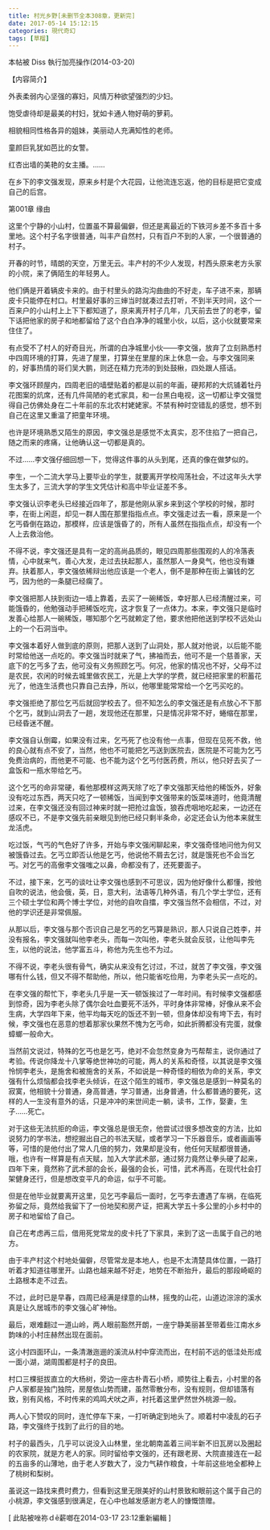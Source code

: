 ```yaml
---
title: 村光乡野[未删节全本308章，更新完]
date: 2017-05-14 15:12:15
categories: 現代奇幻
tags: [草榴]
---
```

本帖被 Diss 執行加亮操作(2014-03-20)

【内容简介】

外表柔弱内心坚强的寡妇，风情万种欲望强烈的少妇。

饱受虐待却是最美的村妇，犹如卡通人物好萌的萝莉。

相貌相同性格各异的姐妹，美丽动人充满知性的老师。

童颜巨乳犹如芭比的女警。

红杏出墙的美艳的女主播。……

在乡下的李文强发现，原来乡村是个大花园，让他流连忘返，他的目标是把它变成自己的后宫。




第001章 缘由

这里个宁静的小山村，位置虽不算最偏僻，但还是离最近的下铁河乡差不多百十多里地。这个村子名字很普通，叫丰产自然村，只有百户不到的人家，一个很普通的村子。

开春的时节，晴朗的天空，万里无云。丰产村的不少人发现，村西头原来老方头家的小院，来了俩陌生的年轻男人。

他们俩是开着辆皮卡来的。由于村里头的路沟沟曲曲的不好走，车子进不来，那辆皮卡只能停在村口。村里最好事的三婶当时就凑过去打听，不到半天时间，这个一百来户的小山村上上下下都知道了，原来离开村子几年，几天前去世了的老李，留下话把他家的房子和地都留给了这个白白净净的城里小伙，以后，这小伙就要常来住住了。

有点受不了村人的好奇目光，所谓的白净城里小伙——李文强，放弃了立刻熟悉村中四周环境的打算，先进了屋里，打算坐在里屋的床上休息一会。与李文强同来的，好事热情的哥们吴大鹏，则还在精力充沛的到处鼓楸，四处跟人搭话。

李文强环顾屋内，四周老旧的墙壁贴着的都是以前的年画，硬邦邦的大炕铺着牡丹花图案的炕席，还有几件简陋的老式家具，和一台黑白电视，这一切都让李文强觉得自己仿佛处身在二十年前的东北农村姥姥家。不禁有种时空错乱的感觉，想不到自己在这里又重温了把童年环境。

也许是环境熟悉又陌生的原因，李文强总是感觉不太真实，忍不住掐了一把自己，随之而来的疼痛，让他确认这一切都是真的。

不过……李文强仔细回想一下，觉得这件事的从头到尾，还真的像在做梦似的。

李生，一个二流大学马上要毕业的学生，就要离开学校闯荡社会，不过这年头大学生太多了，三流大学的学生文凭估计和高中毕业证差不多。

李文强认识李老头已经接近四年了，那是他刚从家乡来到这个学校的时候，那时李，在街上闲逛，却见一群人围在那里指指点点。李文强走过去一看，原来是一个乞丐昏倒在路边，那模样，应该是饿昏了的，所有人虽然在指指点点，却没有一个人上去救治他。

不得不说，李文强还是具有一定的高尚品质的，眼见四周那些围观的人的冷落表情，心中就来气，善心大发，走过去扶起那人，虽然那人一身臭气，他也没有嫌弃。扶着那人，李文强依稀辩出他应该是一个老人，倒不是那种在街上骗钱的乞丐，因为他的一条腿已经瘸了。

李文强把那人扶到街边一墙上靠着，去买了一碗稀饭，幸好那人已经清醒过来，可能饿昏的，他勉强动手把稀饭吃完，这才恢复了一点体力。本来，李文强只是临时发善心给那人一碗稀饭，哪知那个乞丐就赖定了他，要求他把他送到学校不远处山上的一个石洞当中。

李文强本着好人做到底的原则，把那人送到了山洞处，那人就对他说，以后能不能时常给他送一点吃的。李文强当时就来了气，拂袖而去，他可不是一个慈善家，天底下的乞丐多了去，他可没有义务照顾乞丐。何况，他家的情况也不好，父母不过是农民，农闲的时候去城里做农民工，光是上大学的学费，就已经把家里的积蓄花光了，他连生活费也只靠自己去挣，所以，他哪里能常常给一个乞丐买吃的。

李文强拒绝了那位乞丐后就回学校去了。但不知怎么的李文强还是有点放心不下那个乞丐，就到山洞去了一趟，发现他还在那里，只是情况非常不好，蜷缩在那里，已经昏迷不醒。

李文强自认倒霉，如果没有过来，乞丐死了也没有他一点事，但现在见死不救，他的良心就有点不安了，当然，他也不可能把乞丐送到医院去，医院是不可能为乞丐免费治病的，而他更不可能、也不能为这个乞丐付医药费，所以，他只好去买了一盒饭和一瓶水带给乞丐。

这个乞丐的命非常硬，看他那模样这两天除了吃了李文强那天给他的稀饭外，好象没有吃过东西，两天只吃了一顿稀饭，当闻到李文强带来的饭菜味道时，他竟清醒过来，在李文强还没有回过神来时就一把抢过盒饭，狼吞虎咽地吃起来，一边还在感叹不已，不是李文强先前亲眼见到他已经只剩半条命，必定还会认为他本来就生龙活虎。

吃过饭，气丐的气色好了许多，开始与李文强闲聊起来，李文强奇怪地问他为何又被饿昏过去。乞丐立即否认他是乞丐，他说他不屑去乞讨，就是饿死也不会当乞丐。对乞丐的高傲李文强嗤之以鼻，命都没有了，还死要面子。

不过，接下来，乞丐的谈吐让李文强也感到不可思议，因为他好像什么都懂，按他自吹的说法，他会俄，英，日，意大利，法语等几种外语，有几个学士学位，还有三个硕士学位和两个博士学位，对他的自吹自擂，李文强当然不会相信，不过，对他的学识还是非常佩服。

从那以后，李文强与那个否识自己是乞丐的乞丐算是熟识，那人只说自己姓李，并没有报名，李文强就叫他李老头，而每一次叫他，李老头就会反驳，让他叫李先生，以他的说法，他学富五斗，称他为先生也不为过。

不得不说，李老头很有骨气，确实从来没有乞讨过，不过，就苦了李文强，李文强哪有什么钱，但又不得不帮助他，所以，他只能省吃俭用，为李老头买一点吃的。

在李文强的帮忙下，李老头几乎是一天一顿饭挨过了一年时间。有时候李文强都感到惊奇，因为李老头除了偶尔会吐血要死不活外，平时身体非常棒，好像从来不会生病，大学四年下来，他平均每天吃的饭还不到一顿，但身体却没有垮下去，有时候，李文强也在恶意的想着那家伙果然不愧为乞丐命，如此折腾都没有完蛋，就像蟑螂一般命大。

当然前文说过，特殊的乞丐也是乞丐，绝对不会忽然变身为丐帮帮主，说你通过了考验。传说你降龙十八掌等绝世神功的可能，两人的关系和奇怪，以其说是李文强怜悯李老头，是施舍和被施舍的关系，不如说是一种奇怪的相依为命的关系，李文强有什么烦恼都会找李老头倾诉，在这个陌生的城市，李文强总是感到一种莫名的寂寞，他相貌十分普通，身高普通，学习普通，出身普通，什么都普通的要死，这样的人一生没有意外的话，只是冲冲的来世间走一躺，读书，工作，娶妻，生子……死亡。

对于这些无法抗拒的命运，李文强总是很无奈，他尝试过很多想改变的方法，比如说努力的学书法，想挖掘出自己的书法天赋，或者学习一下乐器音乐，或者画画等等，可惜的是他付出了常人几倍的努力，效果却是没有，他任何天赋都很普通，哦，也许有一样算是有点天赋，加入大学武术部，通过努力竟然让拳头硬了起来，四年下来，竟然称了武术部的会长，最强的会长，可惜，武术再高，在现代社会打架健身还行，但是想改变平凡的命运，似乎不可能。

但是在他毕业就要离开这里，见乞丐李最后一面时，乞丐李去遭遇了车祸，在临死弥留之际，竟然给我留下了一份地契和房产证，把离大学五十多公里的小乡村中的房子和地留给了自己。

自己在考虑再三后，借用死党常龙的皮卡托了下家具，来到了这一击属于自己的地方。

由于丰产村这个村地处偏僻，尽管常龙是本地人，也是不太清楚具体位置，一路打听着才知道往哪里开。山路也越来越不好走，地势在不断抬升，最后的那段崎岖的土路根本走不过去。

不过，此时已是早春，四周已经满是绿意的山林，摇曳的山花，山道边淙淙的溪水真是让久居城市的李文强心旷神怡。

最后，艰难翻过一道山岭，两人眼前豁然开朗，一座宁静美丽甚至带着些江南水乡韵味的小村庄赫然出现在面前。

这小村四面环山，一条清澈迤逦的溪流从村中穿流而出，在村前不远的低洼处形成一面小湖，湖周围都是村子的良田。

村口三棵挺拔直立的大杨树，旁边一座古朴青石小桥，顺势往上看去，小村里的各户人家都是独门独院，房屋依山势而建，虽然零散分布，没有规则，但却错落有致，别有风格，不时传来的鸡鸣犬吠之声，衬托着这里俨然世外桃源一般。

两人心下赞叹的同时，连忙停车下来，一打听确定到地头了。顺着村中凌乱的石子路，李文强终于找到了此行的目的地。

村子的最西头，几乎可以说没入山林里，坐北朝南盖着三间半新不旧瓦房以及圈起的农家院，就是方老人的家。同时留给李文强的，还有跟老房、大院直接连在一起的五亩多的山薄地，由于老人岁数大了，没力气耕作粮食，十年前这些地全都种上了桃树和梨树。

虽说这一路找来费时费力，但看到这里无限美好的山村景致和眼前这个属于自己的小桃源，李文强感到很满足，在心中也越发感谢方老人的慷慨馈赠。


[ 此貼被唑祢ｄē薪啷在2014-03-17 23:12重新編輯 ]